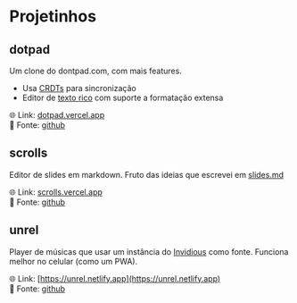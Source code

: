 # Projetinhos

## dotpad

Um clone do dontpad.com, com mais features.

- Usa [CRDTs](https://josephg.com/blog/crdts-are-the-future/) para sincronização
- Editor de [texto rico](https://tiptap.dev/) com suporte a formatação extensa

🌐 Link: [dotpad.vercel.app](https://dotpad.vercel.app)  
📜 Fonte: [github](https://github.com/brennop/dotpad)

## scrolls

Editor de slides em markdown. Fruto das ideias que escrevei em
[slides.md](slides.md)

🌐 Link: [scrolls.vercel.app](https://scrolls.vercel.app)  
📜 Fonte: [github](https://github.com/brennop/scrolls)

## unrel

Player de músicas que usar um instância do [Invidious](https://invidious.io/)
como fonte. Funciona melhor no celular (como um PWA).

🌐 Link: [https://unrel.netlify.app](https://unrel.netlify.app)  
📜 Fonte: [github](https://github.com/brennop/unrel)
